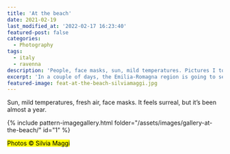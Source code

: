 ```yaml
---
title: 'At the beach'
date: 2021-02-19
last_modified_at: '2022-02-17 16:23:40'
featured-post: false
categories:
  - Photography
tags:
  - italy
  - ravenna
description: 'People, face masks, sun, mild temperatures. Pictures I took today at the beach in Marina di Ravenna.'
excerpt: 'In a couple of days, the Emilia-Romagna region is going to see stricter Covid-19 restrictions. So I seized the moment and took a few pictures at the beach.'
featured-image: feat-at-the-beach-silviamaggi.jpg
---
```

Sun, mild temperatures, fresh air, face masks. It feels surreal, but it’s been almost a year.

{% include pattern-imagegallery.html folder="/assets/images/gallery-at-the-beach/" id="1" %}

<p class="detached"><mark class="smd-highlight small">Photos &copy; Silvia Maggi</mark></p>

